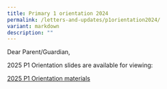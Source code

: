 ```yaml
---
title: Primary 1 orientation 2024
permalink: /letters-and-updates/p1orientation2024/
variant: markdown
description: ""
---
```

Dear Parent/Guardian,

2025 P1 Orientation slides are available for viewing:


[2025 P1 Orientation materials](https://drive.google.com/drive/folders/1SWLPG0ScdSdV-DVxXnpu_Pl5cvj0gQN3)